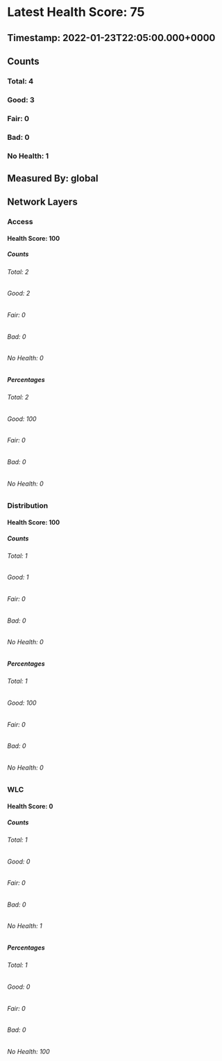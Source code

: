 # Latest Health Score: 75
## Timestamp: 2022-01-23T22:05:00.000+0000
## Counts
### Total: 4
### Good: 3
### Fair: 0
### Bad: 0
### No Health: 1
## Measured By: global
## Network Layers
### Access
#### Health Score: 100
##### Counts
###### Total: 2
###### Good: 2
###### Fair: 0
###### Bad: 0
###### No Health: 0
##### Percentages
###### Total: 2
###### Good: 100
###### Fair: 0
###### Bad: 0
###### No Health: 0
### Distribution
#### Health Score: 100
##### Counts
###### Total: 1
###### Good: 1
###### Fair: 0
###### Bad: 0
###### No Health: 0
##### Percentages
###### Total: 1
###### Good: 100
###### Fair: 0
###### Bad: 0
###### No Health: 0
### WLC
#### Health Score: 0
##### Counts
###### Total: 1
###### Good: 0
###### Fair: 0
###### Bad: 0
###### No Health: 1
##### Percentages
###### Total: 1
###### Good: 0
###### Fair: 0
###### Bad: 0
###### No Health: 100